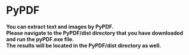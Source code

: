 # PyPDF
**You can extract text and images by PyPDF.**
<br>
**Please navigate to the PyPDF/dist directory that you have downloaded and run the pyPDF.exe file.**
<br>
**The results will be located in the PyPDF/dist directory as well.**
